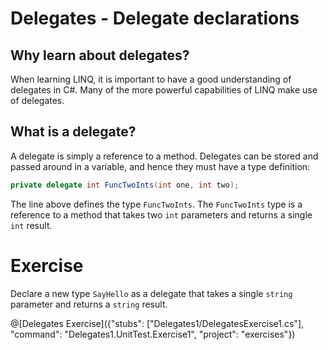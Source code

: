 [//]: # (GENERATED FILE -- DO NOT EDIT)
# Delegates - Delegate declarations

## Why learn about delegates?
When learning LINQ, it is important to have a good understanding of delegates in C#. Many of the more powerful capabilities of LINQ make use of delegates.

## What is a delegate?
A delegate is simply a reference to a method. Delegates can be stored and passed around in a variable, and hence they must have a type definition:

```csharp
private delegate int FuncTwoInts(int one, int two);
```

The line above defines the type `FuncTwoInts`. The `FuncTwoInts` type is a reference to a method that takes two `int` parameters and returns a single `int` result.

# Exercise

Declare a new type `SayHello` as a delegate that takes a single `string` parameter and returns a `string` result.

@[Delegates Exercise]({"stubs": ["Delegates1/DelegatesExercise1.cs"], "command": "Delegates1.UnitTest.Exercise1", "project": "exercises"})
